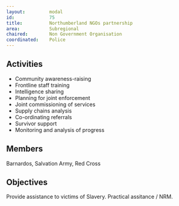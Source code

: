 ```yaml
---
layout: 		modal
id: 			75
title: 			Northumberland NGOs partnership
area: 			Subregional
chaired: 		Non Government Organisation
coordinated:	Police
---
```


Activities
----------

* Community awareness-raising
* Frontline staff training
* Intelligence sharing
* Planning for joint enforcement
* Joint commissioning of services
* Supply chains analysis
* Co-ordinating referrals
* Survivor support
* Monitoring and analysis of progress

Members
-------

Barnardos, Salvation Army, Red Cross

Objectives
----------

Provide assistance to victims of Slavery. Practical assitance / NRM.